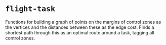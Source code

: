# `flight-task`

Functions for building a graph of points on the margins of control zones as the
vertices and the distances between these as the edge cost. Finds a shortest
path through this as an optimal route around a task, tagging all control zones.
